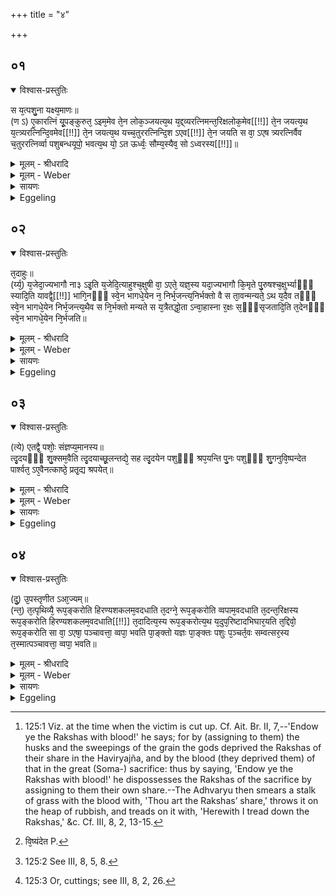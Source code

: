 +++
title = "४"

+++


## ०१


<details open><summary>विश्वास-प्रस्तुतिः</summary>

स य᳘त्पशु᳘ना यक्ष्य᳘माणः॥  
(ण ऽ) ए᳘कारत्निं यू᳘पङ्कुरुत᳘ ऽइम᳘मेव ते᳘न लोक᳘ञ्जयत्य᳘थ य᳘द्द्व्यरत्निमन्त᳘रिक्षलोक᳘मेव[[!!]] ते᳘न जयत्य᳘थ य᳘त्त्र्यरत्निन्दि᳘वमेव[[!!]] ते᳘न जयत्य᳘थ यच्च᳘तुररत्निन्दि᳘श ऽएव[[!!]] ते᳘न जयति स वा᳘ ऽएष त्र्यरत्निर्वैव च᳘तुररत्निर्व्वा पशुबन्धयूपो᳘ भवत्य᳘थ यो᳘ ऽत ऊर्ध्वः᳘ सौम्य᳘स्यैव᳘ सो ऽध्वरस्य[[!!]]॥
</details>

<details><summary>मूलम् - श्रीधरादि</summary>

स य᳘त्पशु᳘ना यक्ष्य᳘माणः॥  
(ण ऽ) ए᳘कारत्निं यू᳘पङ्कुरुत᳘ ऽइम᳘मेव ते᳘न लोक᳘ञ्जयत्य᳘थ य᳘द्द्व्यरत्निमन्त᳘रिक्षलोक᳘मेव[[!!]] ते᳘न जयत्य᳘थ य᳘त्त्र्यरत्निन्दि᳘वमेव[[!!]] ते᳘न जयत्य᳘थ यच्च᳘तुररत्निन्दि᳘श ऽएव[[!!]] ते᳘न जयति स वा᳘ ऽएष त्र्यरत्निर्वैव च᳘तुररत्निर्व्वा पशुबन्धयूपो᳘ भवत्य᳘थ यो᳘ ऽत ऊर्ध्वः᳘ सौम्य᳘स्यैव᳘ सो ऽध्वरस्य[[!!]]॥
</details>

<details><summary>मूलम् - Weber</summary>

स य᳘त्पशु᳘ना यक्ष्य᳘माणः॥  
ए᳘कारत्निं यू᳘पं कुरुत᳘ इम᳘मेव ते᳘न लोकं᳘ जयत्य᳘थ यद्द्व्य᳘रत्निमन्तरिक्षलोक᳘मेव ते᳘न जयत्य᳘थ यत्त्र्य᳘रत्निं दि᳘वमेव ते᳘न जयत्य᳘थ यच्च᳘तुरर्त्निं दि᳘श एव ते᳘न जयति स वा᳘ एष त्र्य᳘रत्निर्वैव च᳘तुररत्निर्वा पशुबन्धयूपो᳘ भवत्य᳘थ यो᳘ऽत ऊर्ध्वः᳘ सौम्य᳘स्यैवॗ सोऽध्वर᳘स्य॥
</details>

<details><summary>सायणः</summary>

…
</details>

<details><summary>Eggeling</summary>

1. Now, when he who is about to perform an animal sacrifice makes a stake one cubit long, he thereby gains this (terrestrial) world; and when (he makes) one two cubits long, he thereby gains the air-world; and when be makes one three cubits long, he thereby gains the heavens; and when he makes one four cubits long, he thereby gains the regions. But, indeed, that sacrificial stake of the (ordinary) animal sacrifice is either three or four cubits long, and one that is above that belongs to the Soma-sacrifice.
</details>


## ०२


<details open><summary>विश्वास-प्रस्तुतिः</summary>

त᳘दाहुः॥  
(र्य्य᳘) य᳘जेदा᳘ज्यभागौ ना३ ऽइ᳘ति य᳘जेदि᳘त्याहुश्च᳘क्षुषी वा᳘ ऽएते᳘ यज्ञ᳘स्य यदा᳘ज्यभागौ कि᳘मृते पु᳘रुषश्च᳘क्षुर्भ्याᳫँ᳭ स्यादि᳘ति यावद्वै᳘[[!!]] भागि᳘नᳫँ᳭ स्वे᳘न भागधे᳘येन न᳘ निर्भ᳘जन्त्य᳘निर्भक्तो वै स ता᳘वन्मन्यते᳘ ऽथ य᳘दैव तᳫँ᳭ स्वे᳘न भागधे᳘येन निर्भ᳘जन्त्य᳘थैव स नि᳘र्भक्तो मन्यते स य᳘त्रैतद्धो᳘ता ऽन्वा᳘हास्ना र᳘क्षः स᳘ᳫँ᳘सृजतादि᳘ति त᳘देनᳫँ᳭ स्वे᳘न भागधे᳘येन नि᳘र्भजति॥
</details>

<details><summary>मूलम् - श्रीधरादि</summary>

त᳘दाहुः॥  
(र्य्य᳘) य᳘जेदा᳘ज्यभागौ ना३ ऽइ᳘ति य᳘जेदि᳘त्याहुश्च᳘क्षुषी वा᳘ ऽएते᳘ यज्ञ᳘स्य यदा᳘ज्यभागौ कि᳘मृते पु᳘रुषश्च᳘क्षुर्भ्याᳫँ᳭ स्यादि᳘ति यावद्वै᳘[[!!]] भागि᳘नᳫँ᳭ स्वे᳘न भागधे᳘येन न᳘ निर्भ᳘जन्त्य᳘निर्भक्तो वै स ता᳘वन्मन्यते᳘ ऽथ य᳘दैव तᳫँ᳭ स्वे᳘न भागधे᳘येन निर्भ᳘जन्त्य᳘थैव स नि᳘र्भक्तो मन्यते स य᳘त्रैतद्धो᳘ता ऽन्वा᳘हास्ना र᳘क्षः स᳘ᳫँ᳘सृजतादि᳘ति त᳘देनᳫँ᳭ स्वे᳘न भागधे᳘येन नि᳘र्भजति॥
</details>

<details><summary>मूलम् - Weber</summary>

त᳘दाहुः॥  
य᳘जेदा᳘ज्यभागौ ना३ इ᳘ति य᳘जेदि᳘त्याहुश्च᳘क्षुषी वा᳘ एते᳘ यज्ञ᳘स्य यदा᳘ज्यभागौ कि᳘मृते पु᳘रुषश्च᳘क्षुर्भ्याᳫं स्यादि᳘ति या᳘वद्वै᳘ भागि᳘नᳫं स्वे᳘न भागधे᳘येन न᳘ निर्भ᳘जन्त्य᳘निर्भक्तो वै स ता᳘वन्मन्यते᳘ऽथ यॗदैव तᳫं स्वे᳘न भागधे᳘येन निर्भ᳘जन्त्य᳘थैव स नि᳘र्भक्तो मन्यते स य᳘त्रैतद्धो᳘तान्वा᳘हास्ना र᳘क्षः स᳘ᳫं᳘सृजतादि᳘ति त᳘देनᳫं स्वे᳘न भागधे᳘येन नि᳘र्भजति॥
</details>

<details><summary>सायणः</summary>

…
</details>

<details><summary>Eggeling</summary>

2. As to this they say, 'Should he offer the butter-portions or not?'--'Let him offer them,' they say; 'for the two butter-portions are the eyes of the sacrifice, and what were man without eyes?' For as long as a co-sharer is not bought off by (receiving) a share of his own, so long does he consider himself not bought off; but when he is bought off by a share of his own, then, indeed, he considers himself bought

off: when the Hotr̥, on that occasion [^egg_387], recites, 'Endow the Rakshas with blood!' he buys him off by (assigning to him) a share of his own.

[^egg_387]: 125:1 Viz. at the time when the victim is cut up. Cf. Ait. Br. II, 7,--'Endow ye the Rakshas with blood!' he says; for by (assigning to them) the husks and the sweepings of the grain the gods deprived the Rakshas of their share in the Haviryajña, and by the blood (they deprived them) of that in the great (Soma-) sacrifice: thus by saying, 'Endow ye the Rakshas with blood!' he dispossesses the Rakshas of the sacrifice by assigning to them their own share.--The Adhvaryu then smears a stalk of grass with the blood with, 'Thou art the Rakshas’ share,' throws it on the heap of rubbish, and treads on it with, 'Herewith I tread down the Rakshas,' &c. Cf. III, 8, 2, 13-15.
</details>


## ०३


<details open><summary>विश्वास-प्रस्तुतिः</summary>

(त्ये) एतद्वै᳘ पशोः᳘ संज्ञप्य᳘मानस्य॥  
त्दृ᳘दयᳫँ᳭ शु᳘क्सम᳘वैति त्दृ᳘दयाच्छू᳘लन्तद्ये᳘ सह त्दृ᳘दयेन पशुᳫँ᳘ श्रप᳘यन्ति पु᳘नः पशुᳫँ᳭ शु᳘गनुवि᳘ष्पन्देत पार्श्वत᳘ ऽए᳘वैनत्काष्ठे᳘ प्रतृ᳘द्य श्रपयेत्॥
</details>

<details><summary>मूलम् - श्रीधरादि</summary>

(त्ये) एतद्वै᳘ पशोः᳘ संज्ञप्य᳘मानस्य॥  
त्दृ᳘दयᳫँ᳭ शु᳘क्सम᳘वैति त्दृ᳘दयाच्छू᳘लन्तद्ये᳘ सह त्दृ᳘दयेन पशुᳫँ᳘ श्रप᳘यन्ति पु᳘नः पशुᳫँ᳭ शु᳘गनुवि᳘ष्पन्देत पार्श्वत᳘ ऽए᳘वैनत्काष्ठे᳘ प्रतृ᳘द्य श्रपयेत्॥
</details>

<details><summary>मूलम् - Weber</summary>

एतद्वै᳘ पशोः᳘ संज्ञप्य᳘मानस्य॥  
हृ᳘दयं शु᳘क्सम᳘वैति हृ᳘दयाछू᳘लं तद्ये᳘ सह हृ᳘दयेन पशुं᳘ श्रप᳘यन्ति पु᳘नः पशुं शु᳘गनुवि᳘ष्पन्देत [^wbr_1] पार्श्वत᳘ एॗवैनत्काष्ठे᳘ प्रतृ᳘द्य श्रपयेत्॥  

[^wbr_1]: वि᳘ष्यंदेत P.
</details>

<details><summary>सायणः</summary>

…
</details>

<details><summary>Eggeling</summary>

3. For on that occasion [^egg_388] the anguish of the victim, in being slaughtered, becomes concentrated in the heart, and from the heart (it flows) into the spit. Thus, if they (were to) cook the animal together with the heart, the anguish would again spread all over the animal: let him therefore cook it (the heart) after spitting it from the side on a stick.

[^egg_388]: 125:2 See III, 8, 5, 8.
</details>


## ०४


<details open><summary>विश्वास-प्रस्तुतिः</summary>

(दु᳘) उ᳘पस्तृणीत ऽआ᳘ज्यम्॥  
(न्त᳘) त᳘त्पृथिव्यै᳘ रूप᳘ङ्करोति हिरण्यशकलम᳘वदधाति त᳘दग्ने᳘ रूप᳘ङ्करोति व्वपाम᳘वदधाति त᳘दन्त᳘रिक्षस्य रूप᳘ङ्करोति हिरण्यशकलम᳘वदधाति[[!!]] त᳘दादित्य᳘स्य रूप᳘ङ्करोत्य᳘थ य᳘दुप᳘रिष्टादभिघार᳘यति त᳘द्दिवो᳘ रूप᳘ङ्करोति सा वा᳘ ऽएषा᳘ पञ्चावत्ता᳘ व्वपा᳘ भवति पा᳘ङ्क्तो यज्ञः पा᳘ङ्क्तः पशुः प᳘ञ्चर्त᳘वः सम्वत्सर᳘स्य त᳘स्मात्पञ्चावत्ता᳘ व्वपा᳘ भवति॥
</details>

<details><summary>मूलम् - श्रीधरादि</summary>

(दु᳘) उ᳘पस्तृणीत ऽआ᳘ज्यम्॥  
(न्त᳘) त᳘त्पृथिव्यै᳘ रूप᳘ङ्करोति हिरण्यशकलम᳘वदधाति त᳘दग्ने᳘ रूप᳘ङ्करोति व्वपाम᳘वदधाति त᳘दन्त᳘रिक्षस्य रूप᳘ङ्करोति हिरण्यशकलम᳘वदधाति[[!!]] त᳘दादित्य᳘स्य रूप᳘ङ्करोत्य᳘थ य᳘दुप᳘रिष्टादभिघार᳘यति त᳘द्दिवो᳘ रूप᳘ङ्करोति सा वा᳘ ऽएषा᳘ पञ्चावत्ता᳘ व्वपा᳘ भवति पा᳘ङ्क्तो यज्ञः पा᳘ङ्क्तः पशुः प᳘ञ्चर्त᳘वः सम्वत्सर᳘स्य त᳘स्मात्पञ्चावत्ता᳘ व्वपा᳘ भवति॥
</details>

<details><summary>मूलम् - Weber</summary>

उ᳘पस्तृणीत आ᳘ज्यम्॥  
त᳘त्पृथिव्यै᳘ रूपं᳘ करोति हिरण्यशकलम᳘वदधाति त᳘दग्ने᳘ रूपं᳘ करोति वपाम᳘वदधाति त᳘दन्त᳘रिक्षस्य रूपं᳘ करोति हिरण्यशकल᳘म᳘वदधाति त᳘दादित्य᳘स्य रूपं᳘ करोत्य᳘थ य᳘दुप᳘रिष्टादभिघार᳘यति त᳘द्दिवो᳘ रूपं᳘ करोति सा वा᳘ एषा᳘ पञ्चावत्ता᳘ वपा᳘ भवति पा᳘ङ्क्तो यज्ञः पा᳘ङ्क्तः पशुः प᳘ञ्चर्त᳘वः संवत्सर᳘स्य त᳘स्मात्पञ्चावत्ता᳘ वपा᳘ भवति॥
</details>

<details><summary>सायणः</summary>

…
</details>

<details><summary>Eggeling</summary>

4. He makes an underlayer of ghee (in the offering-ladle): this he makes a type of the earth; he then puts a chip of gold thereon: this he makes a type of fire; he then puts the omentum thereon: this he makes a type of the air; he then puts a chip of gold thereon: this he makes a type of the sun; and what (ghee) he pours upon it, that he makes a type of the heavens. This, then, is that five-portioned omentum,--fivefold is the sacrifice, fivefold the sacrificial animal, and five seasons there are in the year: this is why the omentum consists of five portions [^egg_389].

[^egg_389]: 125:3 Or, cuttings; see III, 8, 2, 26.
</details>

